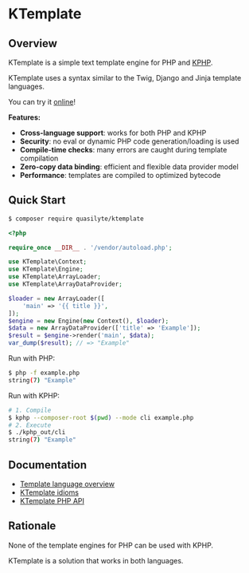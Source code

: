 # KTemplate

## Overview

KTemplate is a simple text template engine for PHP and [KPHP](https://github.com/VKCOM/kphp).

KTemplate uses a syntax similar to the Twig, Django and Jinja template languages.

You can try it [online](https://quasilyte.tech/ktemplate/)!

**Features:**

* **Cross-language support**: works for both PHP and KPHP
* **Security**: no eval or dynamic PHP code generation/loading is used
* **Compile-time checks**: many errors are caught during template compilation
* **Zero-copy data binding**: efficient and flexible data provider model
* **Performance**: templates are compiled to optimized bytecode

## Quick Start

```bash
$ composer require quasilyte/ktemplate
```

```php
<?php

require_once __DIR__ . '/vendor/autoload.php';

use KTemplate\Context;
use KTemplate\Engine;
use KTemplate\ArrayLoader;
use KTemplate\ArrayDataProvider;

$loader = new ArrayLoader([
    'main' => '{{ title }}',
]);
$engine = new Engine(new Context(), $loader);
$data = new ArrayDataProvider(['title' => 'Example']);
$result = $engine->render('main', $data);
var_dump($result); // => "Example"
```

Run with PHP:

```bash
$ php -f example.php
string(7) "Example"
```

Run with KPHP:

```bash
# 1. Compile
$ kphp --composer-root $(pwd) --mode cli example.php
# 2. Execute
$ ./kphp_out/cli
string(7) "Example"
```

## Documentation

* [Template language overview](_docs/template_language.md)
* [KTemplate idioms](_docs/ktemplate_idioms.md)
* [KTemplate PHP API](_docs/ktemplate_php_api.md)

## Rationale

None of the template engines for PHP can be used with KPHP.

KTemplate is a solution that works in both languages.
